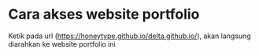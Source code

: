 # Cara akses website portfolio

Ketik pada url (https://honeytype.github.io/delta.github.io/), akan langsung diarahkan ke website portfolio ini
